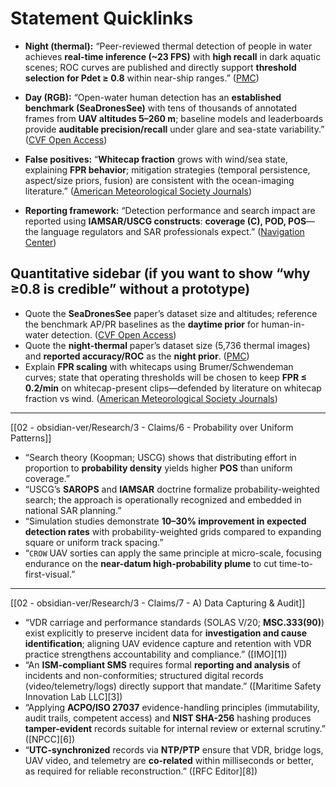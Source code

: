 # Statement Quicklinks


- **Night (thermal):** “Peer-reviewed thermal detection of people in water achieves **real-time inference (~23 FPS)** with **high recall** in dark aquatic scenes; ROC curves are published and directly support **threshold selection for Pdet ≥ 0.8** within near-ship ranges.” ([PMC](https://pmc.ncbi.nlm.nih.gov/articles/PMC11175020/?utm_source=chatgpt.com "Personnel Detection in Dark Aquatic Environments Based ..."))
    
- **Day (RGB):** “Open-water human detection has an **established benchmark (SeaDronesSee)** with tens of thousands of annotated frames from **UAV altitudes 5–260 m**; baseline models and leaderboards provide **auditable precision/recall** under glare and sea-state variability.” ([CVF Open Access](https://openaccess.thecvf.com/content/WACV2022/html/Varga_SeaDronesSee_A_Maritime_Benchmark_for_Detecting_Humans_in_Open_Water_WACV_2022_paper.html?utm_source=chatgpt.com "SeaDronesSee - WACV 2022 Open Access Repository"))
    
- **False positives:** “**Whitecap fraction** grows with wind/sea state, explaining **FPR behavior**; mitigation strategies (temporal persistence, aspect/size priors, fusion) are consistent with the ocean-imaging literature.” ([American Meteorological Society Journals](https://journals.ametsoc.org/view/journals/phoc/47/9/jpo-d-17-0005.1.xml?utm_source=chatgpt.com "Whitecap Coverage Dependence on Wind and Wave ..."))
    
- **Reporting framework:** “Detection performance and search impact are reported using **IAMSAR/USCG constructs**: **coverage (C), POD, POS**—the language regulators and SAR professionals expect.” ([Navigation Center](https://navcen.uscg.gov/sites/default/files/pdf/Theory_of_Search.pdf?utm_source=chatgpt.com "The Theory of Search - A Simplified Explanation - navcen"))
    
## Quantitative sidebar (if you want to show “why ≥0.8 is credible” without a prototype)

- Quote the **SeaDronesSee** paper’s dataset size and altitudes; reference the benchmark AP/PR baselines as the **daytime prior** for human-in-water detection. ([CVF Open Access](https://openaccess.thecvf.com/content/WACV2022/html/Varga_SeaDronesSee_A_Maritime_Benchmark_for_Detecting_Humans_in_Open_Water_WACV_2022_paper.html?utm_source=chatgpt.com "SeaDronesSee - WACV 2022 Open Access Repository"))
- Quote the **night-thermal** paper’s dataset size (5,736 thermal images) and **reported accuracy/ROC** as the **night prior**. ([PMC](https://pmc.ncbi.nlm.nih.gov/articles/PMC11175020/?utm_source=chatgpt.com "Personnel Detection in Dark Aquatic Environments Based ..."))
- Explain **FPR scaling** with whitecaps using Brumer/Schwendeman curves; state that operating thresholds will be chosen to keep **FPR ≤ 0.2/min** on whitecap-present clips—defended by literature on whitecap fraction vs wind. ([American Meteorological Society Journals](https://journals.ametsoc.org/view/journals/phoc/47/9/jpo-d-17-0005.1.xml?utm_source=chatgpt.com "Whitecap Coverage Dependence on Wind and Wave ..."))

---

[[02 - obsidian-ver/Research/3 - Claims/6 - Probability over Uniform Patterns]]

* “Search theory (Koopman; USCG) shows that distributing effort in proportion to **probability density** yields higher **POS** than uniform coverage.”
* “USCG’s **SAROPS** and **IAMSAR** doctrine formalize probability-weighted search; the approach is operationally recognized and embedded in national SAR planning.”
* “Simulation studies demonstrate **10–30% improvement in expected detection rates** with probability-weighted grids compared to expanding square or uniform track spacing.”
* “`CROW` UAV sorties can apply the same principle at micro-scale, focusing endurance on the **near-datum high-probability plume** to cut time-to-first-visual.”

---

[[02 - obsidian-ver/Research/3 - Claims/7 - A) Data Capturing & Audit]]

* “VDR carriage and performance standards (SOLAS V/20; **MSC.333(90)**) exist explicitly to preserve incident data for **investigation and cause identification**; aligning UAV evidence capture and retention with VDR practice strengthens accountability and compliance.” ([IMO][1])
* “An **ISM-compliant SMS** requires formal **reporting and analysis** of incidents and non-conformities; structured digital records (video/telemetry/logs) directly support that mandate.” ([Maritime Safety Innovation Lab LLC][3])
* “Applying **ACPO/ISO 27037** evidence-handling principles (immutability, audit trails, competent access) and **NIST SHA-256** hashing produces **tamper-evident** records suitable for internal review or external scrutiny.” ([NPCC][6])
* “**UTC-synchronized** records via **NTP/PTP** ensure that VDR, bridge logs, UAV video, and telemetry are **co-related** within milliseconds or better, as required for reliable reconstruction.” ([RFC Editor][8])
